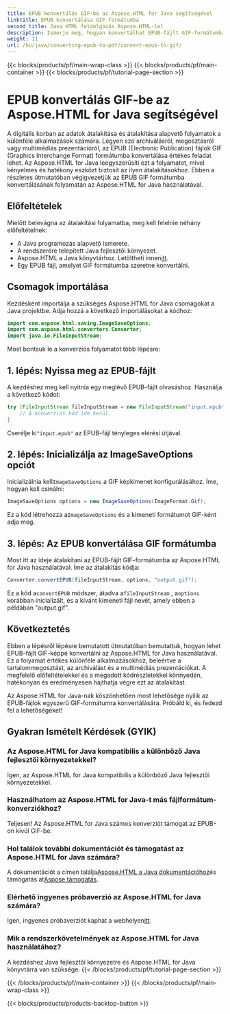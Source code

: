 ```yaml
---
title: EPUB konvertálás GIF-be az Aspose.HTML for Java segítségével
linktitle: EPUB konvertálása GIF formátumba
second_title: Java HTML feldolgozás Aspose.HTML-lel
description: Ismerje meg, hogyan konvertálhat EPUB-fájlt GIF-formátumba az Aspose.HTML for Java használatával. Egyszerű és hatékony átalakítási folyamat minden multimédiás igényhez.
weight: 11
url: /hu/java/converting-epub-to-pdf/convert-epub-to-gif/
---
```


{{< blocks/products/pf/main-wrap-class >}}
{{< blocks/products/pf/main-container >}}
{{< blocks/products/pf/tutorial-page-section >}}

# EPUB konvertálás GIF-be az Aspose.HTML for Java segítségével


A digitális korban az adatok átalakítása és átalakítása alapvető folyamatok a különféle alkalmazások számára. Legyen szó archiválásról, megosztásról vagy multimédiás prezentációról, az EPUB (Electronic Publication) fájlok GIF (Graphics Interchange Format) formátumba konvertálása értékes feladat lehet. Az Aspose.HTML for Java leegyszerűsíti ezt a folyamatot, mivel kényelmes és hatékony eszközt biztosít az ilyen átalakításokhoz. Ebben a részletes útmutatóban végigvezetjük az EPUB GIF formátumba konvertálásának folyamatán az Aspose.HTML for Java használatával.

## Előfeltételek

Mielőtt belevágna az átalakítási folyamatba, meg kell felelnie néhány előfeltételnek:

- A Java programozás alapvető ismerete.
- A rendszerére telepített Java fejlesztői környezet.
-  Aspose.HTML a Java könyvtárhoz. Letöltheti innen[itt](https://releases.aspose.com/html/java/).
- Egy EPUB fájl, amelyet GIF formátumba szeretne konvertálni.

## Csomagok importálása

Kezdésként importálja a szükséges Aspose.HTML for Java csomagokat a Java projektbe. Adja hozzá a következő importálásokat a kódhoz:

```java
import com.aspose.html.saving.ImageSaveOptions;
import com.aspose.html.converters.Converter;
import java.io.FileInputStream;
```

Most bontsuk le a konverziós folyamatot több lépésre:

## 1. lépés: Nyissa meg az EPUB-fájlt

A kezdéshez meg kell nyitnia egy meglévő EPUB-fájlt olvasáshoz. Használja a következő kódot:

```java
try (FileInputStream fileInputStream = new FileInputStream("input.epub")) {
    // A konverziós kód ide kerül.
}
```

 Cserélje ki`"input.epub"` az EPUB-fájl tényleges elérési útjával.

## 2. lépés: Inicializálja az ImageSaveOptions opciót

 Inicializálnia kell`ImageSaveOptions` a GIF képkimenet konfigurálásához. Íme, hogyan kell csinálni:

```java
ImageSaveOptions options = new ImageSaveOptions(ImageFormat.Gif);
```

 Ez a kód létrehozza a`ImageSaveOptions` és a kimeneti formátumot GIF-ként adja meg.

## 3. lépés: Az EPUB konvertálása GIF formátumba

Most itt az ideje átalakítani az EPUB-fájlt GIF-formátumba az Aspose.HTML for Java használatával. Íme az átalakítás kódja:

```java
Converter.convertEPUB(fileInputStream, options, "output.gif");
```

 Ez a kód a`convertEPUB` módszer, átadva a`fileInputStream` , a`options` korábban inicializált, és a kívánt kimeneti fájl nevét, amely ebben a példában "output.gif". 

## Következtetés

Ebben a lépésről lépésre bemutatott útmutatóban bemutattuk, hogyan lehet EPUB-fájlt GIF-képpé konvertálni az Aspose.HTML for Java használatával. Ez a folyamat értékes különféle alkalmazásokhoz, beleértve a tartalommegosztást, az archiválást és a multimédiás prezentációkat. A megfelelő előfeltételekkel és a megadott kódrészletekkel könnyedén, hatékonyan és eredményesen hajthatja végre ezt az átalakítást.

Az Aspose.HTML for Java-nak köszönhetően most lehetősége nyílik az EPUB-fájlok egyszerű GIF-formátumra konvertálására. Próbáld ki, és fedezd fel a lehetőségeket!

## Gyakran Ismételt Kérdések (GYIK)

### Az Aspose.HTML for Java kompatibilis a különböző Java fejlesztői környezetekkel?
Igen, az Aspose.HTML for Java kompatibilis a különböző Java fejlesztői környezetekkel.

### Használhatom az Aspose.HTML for Java-t más fájlformátum-konverziókhoz?
Teljesen! Az Aspose.HTML for Java számos konverziót támogat az EPUB-on kívül GIF-be.

### Hol találok további dokumentációt és támogatást az Aspose.HTML for Java számára?
 A dokumentációt a címen találja[Aspose.HTML a Java dokumentációhoz](https://reference.aspose.com/html/java/)és támogatás at[Aspose támogatás](https://forum.aspose.com/).

### Elérhető ingyenes próbaverzió az Aspose.HTML for Java számára?
 Igen, ingyenes próbaverziót kaphat a webhelyen[itt](https://releases.aspose.com/).

### Mik a rendszerkövetelmények az Aspose.HTML for Java használatához?
A kezdéshez Java fejlesztői környezetre és Aspose.HTML for Java könyvtárra van szüksége.
{{< /blocks/products/pf/tutorial-page-section >}}

{{< /blocks/products/pf/main-container >}}
{{< /blocks/products/pf/main-wrap-class >}}

{{< blocks/products/products-backtop-button >}}
